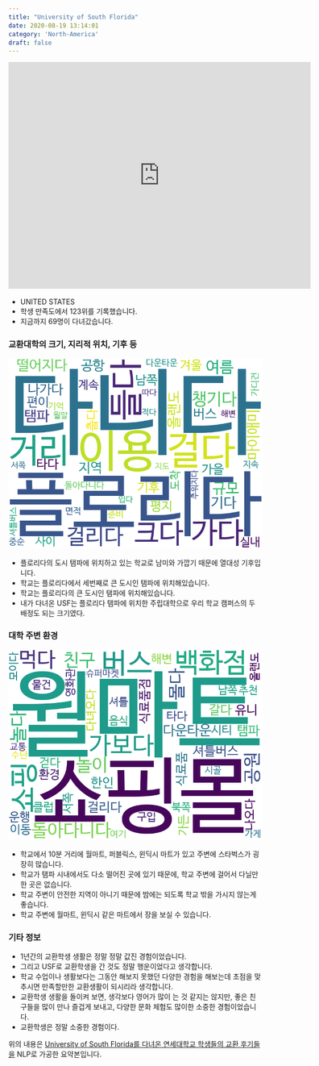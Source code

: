 ```yaml
---
title: "University of South Florida"
date: 2020-08-19 13:14:01
category: 'North-America'
draft: false
---
```


<iframe
width="600"
height="450"
frameborder="0" style="border:0"
src="https://www.google.com/maps/embed/v1/place?key=AIzaSyC9e1AME-pVmWC4hBpFdu5S4dKzyepa3HQ&q=University+of+South+Florida&center=28.0587031,-82.4138539&zoom=14" allowfullscreen>
</iframe>

* UNITED STATES
* 학생 만족도에서 123위를 기록했습니다.
* 지금까지 69명이 다녀갔습니다. 

### 교환대학의 크기, 지리적 위치, 기후 등

![gen_info-WordCloud](../univ_wordclouds_okt/gen_info/US000237_gen_info_okt.png)

* 플로리다의 도시 탬파에 위치하고 있는 학교로 남미와 가깝기 때문에 열대성 기후입니다.
* 학교는 플로리다에서 세번째로 큰 도시인 탬파에 위치해있습니다.
* 학교는 플로리다의 큰 도시인 탬파에 위치해있습니다.
* 내가 다녀온 USF는 플로리다 탬파에 위치한 주립대학으로 우리 학교 캠퍼스의 두 배정도 되는 크기였다.


### 대학 주변 환경

![env_info-WordCloud](../univ_wordclouds_okt/env_info/US000237_env_info_okt.png)

* 학교에서 10분 거리에 월마트, 퍼블릭스, 윈딕시 마트가 있고 주변에 스타벅스가 굉장히 많습니다.
* 학교가 탬파 시내에서도 다소 떨어진 곳에 있기 때문에, 학교 주변에 걸어서 다닐만한 곳은 없습니다.
* 학교 주변이 안전한 지역이 아니기 때문에 밤에는 되도록 학교 밖을 가시지 않는게 좋습니다.
* 학교 주변에 월마트, 윈딕시 같은 마트에서 장을 보실 수 있습니다.


### 기타 정보

* 1년간의 교환학생 생활은 정말 정말 값진 경험이었습니다.
* 그리고 USF로 교환학생을 간 것도 정말 행운이었다고 생각합니다.
* 학교 수업이나 생활보다는 그동안 해보지 못했던 다양한 경험을 해보는데 초점을 맞추시면 만족할만한 교환생활이 되시리라 생각합니다.
* 교환학생 생활을 돌이켜 보면, 생각보다 영어가 많이 는 것 같지는 않지만, 좋은 친구들을 많이 만나 즐겁게 보내고, 다양한 문화 체험도 많이한 소중한 경험이었습니다.
* 교환학생은 정말 소중한 경험이다.


위의 내용은 [University of South Florida를 다녀온 연세대학교 학생들의 교환 후기들을](http://oia.yonsei.ac.kr/partner/expReport.asp?ucode=US000237&bgbn=A) NLP로 가공한 요약본입니다. 
